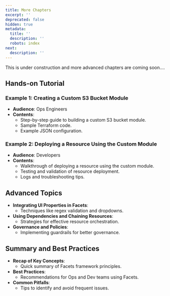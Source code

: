```yaml
---
title: More Chapters
excerpt: ''
deprecated: false
hidden: true
metadata:
  title: ''
  description: ''
  robots: index
next:
  description: ''
---
```

This is under construction and more advanced chapters are coming soon....

## Hands-on Tutorial

### Example 1: Creating a Custom S3 Bucket Module

- **Audience**: Ops Engineers  
- **Contents**:  
  - Step-by-step guide to building a custom S3 bucket module.  
  - Sample Terraform code.  
  - Example JSON configuration.  

### Example 2: Deploying a Resource Using the Custom Module

- **Audience**: Developers  
- **Contents**:  
  - Walkthrough of deploying a resource using the custom module.  
  - Testing and validation of resource deployment.  
  - Logs and troubleshooting tips.  

## Advanced Topics

- **Integrating UI Properties in Facets**:  
  - Techniques like regex validation and dropdowns.  
- **Using Dependencies and Chaining Resources**:  
  - Strategies for effective resource orchestration.  
- **Governance and Policies**:  
  - Implementing guardrails for better governance.  

## Summary and Best Practices

- **Recap of Key Concepts**:  
  - Quick summary of Facets framework principles.  
- **Best Practices**:  
  - Recommendations for Ops and Dev teams using Facets.  
- **Common Pitfalls**:  
  - Tips to identify and avoid frequent issues.